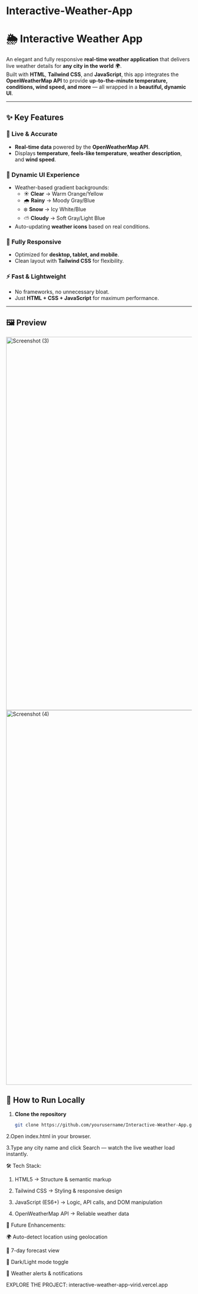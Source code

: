 # Interactive-Weather-App
# 🌦️ Interactive Weather App

An elegant and fully responsive **real-time weather application** that delivers live weather details for **any city in the world** 🌍.  
Built with **HTML**, **Tailwind CSS**, and **JavaScript**, this app integrates the **OpenWeatherMap API** to provide **up-to-the-minute temperature, conditions, wind speed, and more** — all wrapped in a **beautiful, dynamic UI**.

---

## ✨ Key Features

### 🎯 Live & Accurate

- **Real-time data** powered by the **OpenWeatherMap API**.
- Displays **temperature**, **feels-like temperature**, **weather description**, and **wind speed**.

### 🎨 Dynamic UI Experience

- Weather-based gradient backgrounds:
  - ☀️ **Clear** → Warm Orange/Yellow
  - 🌧 **Rainy** → Moody Gray/Blue
  - ❄️ **Snow** → Icy White/Blue
  - ⛅ **Cloudy** → Soft Gray/Light Blue
- Auto-updating **weather icons** based on real conditions.

### 📱 Fully Responsive

- Optimized for **desktop, tablet, and mobile**.
- Clean layout with **Tailwind CSS** for flexibility.

### ⚡ Fast & Lightweight

- No frameworks, no unnecessary bloat.
- Just **HTML + CSS + JavaScript** for maximum performance.

---

## 🖼️ Preview

<img width="1920" height="1013" alt="Screenshot (3)" src="https://github.com/user-attachments/assets/34a7aac3-b0b8-4930-a89b-ebe06d1e945d" />


<img width="1894" height="1017" alt="Screenshot (4)" src="https://github.com/user-attachments/assets/0051c3f9-65bf-44b2-acfd-2675ac764293" />


## 🚀 How to Run Locally

1. **Clone the repository**
   ```bash
   git clone https://github.com/yourusername/Interactive-Weather-App.git
   
2.Open index.html in your browser.

3.Type any city name and click Search — watch the live weather load instantly.

🛠️ Tech Stack:

1. HTML5 → Structure & semantic markup

2. Tailwind CSS → Styling & responsive design

3. JavaScript (ES6+) → Logic, API calls, and DOM manipulation

4. OpenWeatherMap API → Reliable weather data

📌 Future Enhancements:

🌍 Auto-detect location using geolocation

📅 7-day forecast view

🌙 Dark/Light mode toggle

🔔 Weather alerts & notifications

EXPLORE THE PROJECT:
interactive-weather-app-virid.vercel.app

